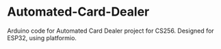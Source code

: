 # Automated-Card-Dealer
Arduino code for Automated Card Dealer project for CS256. Designed for ESP32, using platformio.
